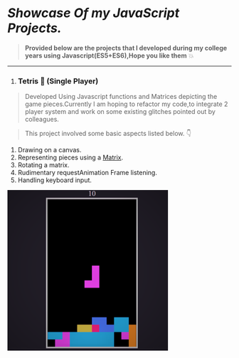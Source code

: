 # *Showcase Of my JavaScript Projects.*

> **Provided below are the projects that I developed during my college years using Javascript(ES5+ES6),Hope you like them** :collision:

------------------------------------------------------------

1. ### Tetris :wind_chime: (Single Player)
  > Developed Using Javascript functions and Matrices depicting the game pieces.Currently I am hoping to refactor my code,to integrate
  2 player system and work on some existing glitches pointed out by colleagues.

  > This project involved some basic aspects listed below. :point_down:
  
  1. Drawing on a canvas.
  2. Representing pieces using a [Matrix](medium.com/@markmliu/the-tetris-proof-60a7a69a8e04).
  3. Rotating a matrix.
  4. Rudimentary requestAnimation Frame listening.
  5. Handling keyboard input.
 
 
  <img src = "Images/Tetris1.png">
  
